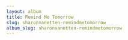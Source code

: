 ```yaml
---
layout: album
title: Remind Me Tomorrow
slug: sharonvanetten-remindmetomorrow
album_slug: sharonvanetten-remindmetomorrow
---
```

